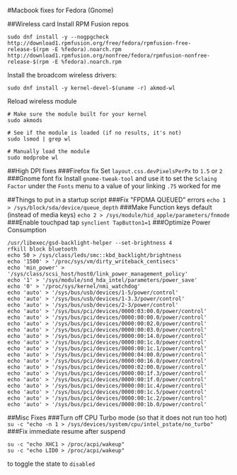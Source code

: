 #Macbook fixes for Fedora (Gnome)

##Wireless card
Install RPM Fusion repos
```
sudo dnf install -y --nogpgcheck http://download1.rpmfusion.org/free/fedora/rpmfusion-free-release-$(rpm -E %fedora).noarch.rpm http://download1.rpmfusion.org/nonfree/fedora/rpmfusion-nonfree-release-$(rpm -E %fedora).noarch.rpm
```

Install the broadcom wireless drivers:
```
sudo dnf install -y kernel-devel-$(uname -r) akmod-wl
```

Reload wireless module
```
# Make sure the module built for your kernel
sudo akmods

# See if the module is loaded (if no results, it's not)
sudo lsmod | grep wl

# Manually load the module
sudo modprobe wl
```

##High DPI fixes
###Firefox fix
Set `layout.css.devPixelsPerPx` to `1.5` or `2`
###Gnome font fix
Install `gnome-tweak-tool` and use it to set the `Sclaing Factor` under the `Fonts` menu to a value of your linking `.75` worked for me

##Things to put in a startup script
###Fix "FPDMA QUEUED" errors
`echo 1 > /sys/block/sda/device/queue_depth`
###Make Function keys default (instead of media keys)
`echo 2 > /sys/module/hid_apple/parameters/fnmode`
###Enable touchpad tap
`synclient TapButton1=1`
###Optimize Power Consumption
```
/usr/libexec/gsd-backlight-helper --set-brightness 4
rfkill block bluetooth
echo 50 > /sys/class/leds/smc::kbd_backlight/brightness
echo '1500' > '/proc/sys/vm/dirty_writeback_centisecs'
echo 'min_power' > '/sys/class/scsi_host/host0/link_power_management_policy'
echo '1' > '/sys/module/snd_hda_intel/parameters/power_save'
echo '0' > '/proc/sys/kernel/nmi_watchdog'
echo 'auto' > '/sys/bus/usb/devices/1-5/power/control'
echo 'auto' > '/sys/bus/usb/devices/1-3.3/power/control'
echo 'auto' > '/sys/bus/usb/devices/2-3/power/control'
echo 'auto' > '/sys/bus/pci/devices/0000:03:00.0/power/control'
echo 'auto' > '/sys/bus/pci/devices/0000:00:00.0/power/control'
echo 'auto' > '/sys/bus/pci/devices/0000:00:02.0/power/control'
echo 'auto' > '/sys/bus/pci/devices/0000:00:03.0/power/control'
echo 'auto' > '/sys/bus/pci/devices/0000:00:14.0/power/control'
echo 'auto' > '/sys/bus/pci/devices/0000:00:1c.0/power/control'
echo 'auto' > '/sys/bus/pci/devices/0000:00:1c.1/power/control'
echo 'auto' > '/sys/bus/pci/devices/0000:04:00.0/power/control'
echo 'auto' > '/sys/bus/pci/devices/0000:00:16.0/power/control'
echo 'auto' > '/sys/bus/pci/devices/0000:02:00.0/power/control'
echo 'auto' > '/sys/bus/pci/devices/0000:00:1f.3/power/control'
echo 'auto' > '/sys/bus/pci/devices/0000:00:1f.0/power/control'
echo 'auto' > '/sys/bus/pci/devices/0000:00:1c.4/power/control'
echo 'auto' > '/sys/bus/pci/devices/0000:00:1c.5/power/control'
echo 'auto' > '/sys/bus/pci/devices/0000:00:1c.2/power/control'
echo 'auto' > '/sys/bus/pci/devices/0000:00:1b.0/power/control'
```

##Misc Fixes
###Turn off CPU Turbo mode (so that it does not run too hot)
` su -c "echo -n 1 > /sys/devices/system/cpu/intel_pstate/no_turbo"`
###Fix immediate resume after suspend 
```
su -c "echo XHC1 > /proc/acpi/wakeup"
su -c "echo LID0 > /proc/acpi/wakeup"
```
to toggle the state to `disabled`
